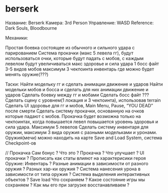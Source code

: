 # berserk

Название: Berserk
Камера: 3rd Person
Управление: WASD
Reference: Dark Souls, Bloodbourne

Механики:

Простая боевка состоящее из обычного и сильного удара с парированием
Система прокачки (макс 5 левела гг), будут использоваться очки, которые будут падать с мобов, с каждым левелом будут увеличиваться макс здоровье и сила удара
1 босс файт
3-5 видов мобов
максимум 3 чекпоинта
инвентарь где можно будет менять оружие(???)

Таски:
Найти модельку гг и сделать анимации движение и ударов
Найти модельки мобов и босса и сделать для них анимации движение и ударов
Сделать боевку между гг и мобами
Сделать босс файт ???
Сделать сцену с уровнем(1 локация и 3 чекпоинта), использовав terrain
Сделать UI здоровье для гг и мобов, Main Menu, Pause, “YOU DEAD” после смерти
Сделать систему прокачки, основанную на очков которые падают с мобов. Прокачка будет возможна только на чекпоинтах, когда повышается левел повышается уровень здоровья и сила удара. Максимум 5 левелов
Сделать систему инвентаря для оружии, максимум 3 вида оружия с разными модельками и уронами. Оружия(мечи) можно находить на карте
Save and Load System, система Checkpoint-ов 

// Прокачка
Сам бонус ? Что это ?
Прокачка ? Что улучшает ?
UI прокачки ?
Прописать как статы влияют на характерисики героя
Оружие:
Инвентарь ?
Разные анимации в зависимости от разного оружия ?
Разных хар-ки оружия ?
Система нанесения урона в зависимости от типа оружия ?
Система выделения интерактивных объектов ?
Save load 
Что сохраняем ? Какое состояние игры мы сохраняем ?
Как мы его при загрузке восстанавливаем ?
